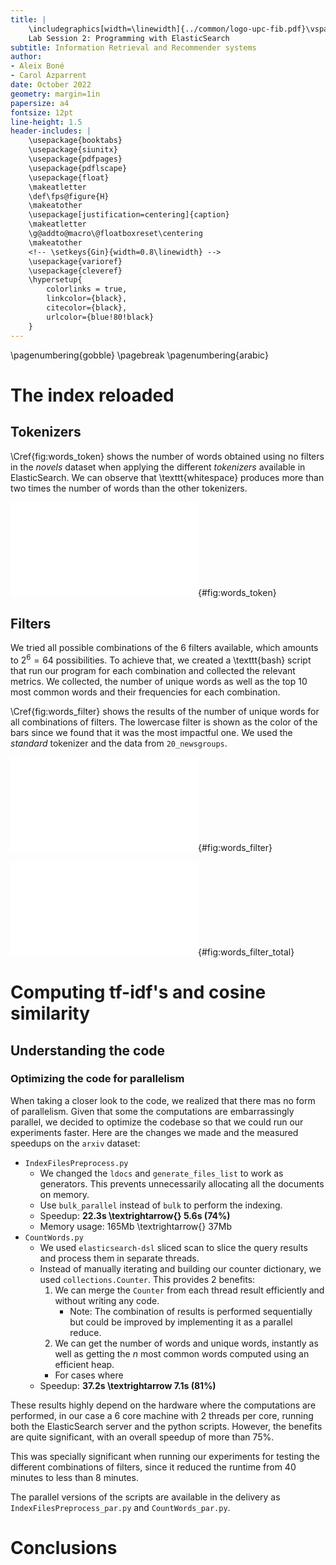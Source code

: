 ```yaml
---
title: |
    \includegraphics[width=\linewidth]{../common/logo-upc-fib.pdf}\vspace{2em}
    Lab Session 2: Programming with ElasticSearch
subtitle: Information Retrieval and Recommender systems
author:
- Aleix Boné
- Carol Azparrent
date: October 2022
geometry: margin=1in
papersize: a4
fontsize: 12pt
line-height: 1.5
header-includes: |
    \usepackage{booktabs}
    \usepackage{siunitx}
    \usepackage{pdfpages}
    \usepackage{pdflscape}
    \usepackage{float}
    \makeatletter
    \def\fps@figure{H}
    \makeatother
    \usepackage[justification=centering]{caption}
    \makeatletter
    \g@addto@macro\@floatboxreset\centering
    \makeatother
    <!-- \setkeys{Gin}{width=0.8\linewidth} -->
    \usepackage{varioref}
    \usepackage{cleveref}
    \hypersetup{
        colorlinks = true,
        linkcolor={black},
        citecolor={black},
        urlcolor={blue!80!black}
    }
---
```


\pagenumbering{gobble}
\pagebreak
\pagenumbering{arabic}

# The index reloaded

## Tokenizers

\Cref{fig:words_token} shows the number of words obtained using no
filters in the _novels_ dataset when applying the different _tokenizers_
available in ElasticSearch. We can observe that \texttt{whitespace}
produces more than two times the number of words than the other tokenizers.

<!-- TODO: Why whitespace so much ??? -->

![Number of words obtained with different tokenizers](./figures/tokenizers_all.pdf){#fig:words_token}

## Filters

We tried all possible combinations of the 6 filters available, which
amounts to $2^6 = 64$ possibilities. To achieve that, we created a
\texttt{bash} script that run our program for each combination and
collected the relevant metrics. We collected, the number of unique
words as well as the top 10 most common words and their frequencies
for each combination.

\Cref{fig:words_filter} shows the results of the number of unique
words for all combinations of filters. The lowercase filter
is shown as the color of the bars since we found that it was the most
impactful one. We used the _standard_ tokenizer and the data
from `20_newsgroups`.

<!-- TODO: what can we conclude from the graph -->

![Number of unique words obtained with different filters](./figures/filters_novels_unique.pdf){#fig:words_filter}

![Number of total words obtained with different filters](./figures/filters_novels_total.pdf){#fig:words_filter_total}

<!-- TODO: zipf? -->

# Computing tf-idf's and cosine similarity

## Understanding the code

### Optimizing the code for parallelism

When taking a closer look to the code, we realized that there mas no form
of parallelism. Given that some the computations are embarrassingly
parallel, we decided to optimize the codebase so that we could run our
experiments faster. Here are the changes we made and the measured
speedups on the `arxiv` dataset:

- `IndexFilesPreprocess.py`
    - We changed the `ldocs` and `generate_files_list` to work as generators.
      This prevents unnecessarily allocating all the documents on memory.
    - Use `bulk_parallel` instead of `bulk` to perform the indexing.
    - Speedup: **22.3s \textrightarrow{} 5.6s (74%)**
    - Memory usage: 165Mb \textrightarrow{} 37Mb
- `CountWords.py`
    - We used `elasticsearch-dsl` sliced scan to slice the query results and
    process them in separate threads.
    - Instead of manually iterating and building our counter dictionary, we
    used `collections.Counter`. This provides 2 benefits:
        1. We can merge the `Counter` from each thread result efficiently and
           without writing any code.
            - Note: The combination of results is performed sequentially but could be
            improved by implementing it as a parallel reduce.
        2. We can get the number of words and unique words, instantly as well
        as getting the $n$ most common words computed using an efficient heap.
        - For cases where 
    - Speedup: **37.2s \textrightarrow 7.1s (81%)**

These results highly depend on the hardware where the computations are
performed, in our case a 6 core machine with 2 threads per core, running
both the ElasticSearch server and the python scripts. However, the benefits
are quite significant, with an overall speedup of more than 75%.

This was specially significant when running our experiments for testing the
different combinations of filters, since it reduced the runtime from 40 minutes
to less than 8 minutes.

The parallel versions of the scripts are available in the delivery as
`IndexFilesPreprocess_par.py` and `CountWords_par.py`.

<!-- ## Implementing new features -->

<!-- - `CountWords.py` -->
<!--     - Add option to only compute top $n$ most common -->
<!--         - This reduces execution time and memory usage by using a heap queue -->
<!-- - `IndexFilesPreprocess.py` -->
<!-- - `TFIDFViewer.py` -->

# Conclusions
